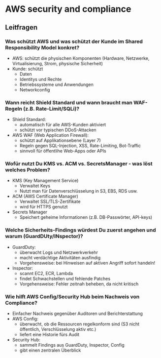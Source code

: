# AWS security and compliance

## Leitfragen

### Was schützt AWS und was schützt der Kunde im Shared Responsibility Model konkret?
- AWS: schützt die physischen Komponenten (Hardware, Netzwerke, Virtualisierung, Strom, physische Sicherheit)
- Kunde: schützt 
    - Daten
    - Identitys und Rechte
    - Betriebssysteme und Anwendungen
    - Networkconfig

### Wann reicht Shield Standard und wann braucht man WAF-Regeln (z.B. Rate-Limit/SQLi)?
- Shield Standard:
    - automatisch für alle AWS-Kunden aktiviert
    - schützt vor typischen DDoS-Attacken
- AWS WAF (Web Application Firewall):
    - schützt auf Applikationsebene (Layer 7)
    - Regeln gegen SQL-Injection, XSS, Rate-Limiting, Bot-Traffic
    - sinnvoll für öffentlihe Web-Apps oder APIs

### Wofür nutzt Du KMS vs. ACM vs. SecretsManager - was löst welches Problem?
- KMS (Key Management Service)
    - Verwaltet Keys
    - Nutzt man für Datenverschlüsselung in S3, EBS, RDS usw.
- ACM (AWS Certificate Manager)
    - Verwaltet SSL/TLS-Zertifikate
    - wird für HTTPS genutzt
- Secrets Manager
    - Speichert geheime Informationen (z.B. DB-Passwörter, API-keys)

### Welche Sicherheits-Findings würdest Du zuerst angehen und warum (GuardDUty/INspector)?
- GuardDuty: 
    - überwacht Logs und Netzwerkverkehr
    - macht verdächtige Aktivitäten ausfindig
    - Vorgehensweise: bei Hinweisen auf aktiven Angriff sofort handeln!
- Inspector:
    - scannt EC2, ECR, Lambda
    - findet Schwachstellen und fehlende Patches
    - Vorgehensweise: Fehler zeitnah beheben, da nicht kritisch

### Wie hilft AWS Config/Security Hub beim Nachweis von Compliance?
- Einfacher Nachweis gegenüber Auditoren und Berichterstattung
- AWS Config: 
    - überwacht, ob die Ressourcen regelkonform sind (S3 nicht öffentlich, Verschlüsselung aktiv etc.)
    - liefert eine Historie fürs Audit
- Security Hub:
    - sammelt Findings aus GuardDuty, Inspector, Config
    - gibt einen zentralen Überblick